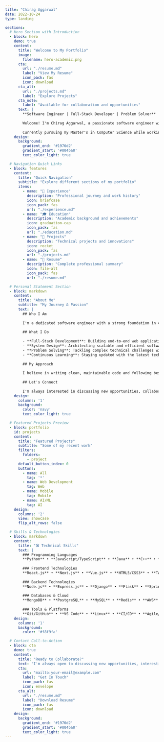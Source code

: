 ```yaml
---
title: "Chirag Aggarwal"
date: 2022-10-24
type: landing

sections:
  # Hero Section with Introduction
  - block: hero
    demo: true
    content:
      title: "Welcome to My Portfolio"
      image:
        filename: hero-academic.png
      cta:
        url: "./resume.md"
        label: "View My Resume"
        icon_pack: fas
        icon: download
      cta_alt:
        url: "./projects.md"
        label: "Explore Projects"
      cta_note:
        label: "Available for collaboration and opportunities"
      text: |
        **Software Engineer | Full-Stack Developer | Problem Solver**
        
        Welcome! I'm Chirag Aggarwal, a passionate software engineer with expertise in full-stack development, system design, and modern web technologies. I build scalable applications and love solving complex technical challenges.
        
        Currently pursuing my Master's in Computer Science while working on innovative projects that blend cutting-edge technology with practical solutions.
    design:
      background:
        gradient_end: '#1976d2'
        gradient_start: '#004ba0'
        text_color_light: true

  # Navigation Quick Links
  - block: features
    content:
      title: "Quick Navigation"
      subtitle: "Explore different sections of my portfolio"
      items:
        - name: "💼 Experience"
          description: "Professional journey and work history"
          icon: briefcase
          icon_pack: fas
          url: "./experience.md"
        - name: "🎓 Education"
          description: "Academic background and achievements"
          icon: graduation-cap
          icon_pack: fas
          url: "./education.md"
        - name: "🚀 Projects"
          description: "Technical projects and innovations"
          icon: rocket
          icon_pack: fas
          url: "./projects.md"
        - name: "📄 Resume"
          description: "Complete professional summary"
          icon: file-alt
          icon_pack: fas
          url: "./resume.md"

  # Personal Statement Section
  - block: markdown
    content:
      title: "About Me"
      subtitle: "My Journey & Passion"
      text: |
        ## Who I Am
        
        I'm a dedicated software engineer with a strong foundation in computer science and a passion for creating impactful technology solutions. My journey in software development has been driven by curiosity, continuous learning, and the desire to build applications that make a difference.
        
        ## What I Do
        
        - **Full-Stack Development**: Building end-to-end web applications using modern frameworks and technologies
        - **System Design**: Architecting scalable and efficient software systems
        - **Problem Solving**: Tackling complex technical challenges with analytical thinking
        - **Continuous Learning**: Staying updated with the latest technologies and best practices
        
        ## My Approach
        
        I believe in writing clean, maintainable code and following best practices in software development. I'm passionate about user experience, performance optimization, and building solutions that are both technically sound and user-friendly.
        
        ## Let's Connect
        
        I'm always interested in discussing new opportunities, collaborating on interesting projects, or simply connecting with fellow developers. Feel free to reach out!
    design:
      columns: '1'
      background:
        color: 'navy'
        text_color_light: true

  # Featured Projects Preview
  - block: portfolio
    id: projects
    content:
      title: "Featured Projects"
      subtitle: "Some of my recent work"
      filters:
        folders:
          - project
      default_button_index: 0
      buttons:
        - name: All
          tag: '*'
        - name: Web Development
          tag: Web
        - name: Mobile
          tag: Mobile
        - name: AI/ML
          tag: AI
    design:
      columns: '2'
      view: showcase
      flip_alt_rows: false

  # Skills & Technologies
  - block: markdown
    content:
      title: "🛠️ Technical Skills"
      text: |
        ### Programming Languages
        **Python** • **JavaScript/TypeScript** • **Java** • **C++** • **Go** • **SQL**
        
        ### Frontend Technologies
        **React.js** • **Next.js** • **Vue.js** • **HTML5/CSS3** • **Tailwind CSS** • **Bootstrap**
        
        ### Backend Technologies
        **Node.js** • **Express.js** • **Django** • **Flask** • **Spring Boot** • **RESTful APIs**
        
        ### Databases & Cloud
        **MongoDB** • **PostgreSQL** • **MySQL** • **Redis** • **AWS** • **Google Cloud** • **Docker**
        
        ### Tools & Platforms
        **Git/GitHub** • **VS Code** • **Linux** • **CI/CD** • **Agile/Scrum** • **Testing Frameworks**
    design:
      columns: '1'
      background:
        color: '#f8f9fa'

  # Contact Call-to-Action
  - block: cta
    demo: true
    content:
      title: "Ready to Collaborate?"
      text: "I'm always open to discussing new opportunities, interesting projects, or potential collaborations. Let's build something amazing together!"
      cta:
        url: "mailto:your-email@example.com"
        label: "Get In Touch"
        icon_pack: fas
        icon: envelope
      cta_alt:
        url: "./resume.md"
        label: "Download Resume"
        icon_pack: fas
        icon: download
    design:
      background:
        gradient_end: '#1976d2'
        gradient_start: '#004ba0'
        text_color_light: true
---
```


